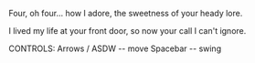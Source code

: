 Four, oh four...
how I adore,
the sweetness of
your heady lore.

I lived my life
at your front door,
so now your call
I can't ignore.

CONTROLS:
Arrows / ASDW -- move
Spacebar -- swing